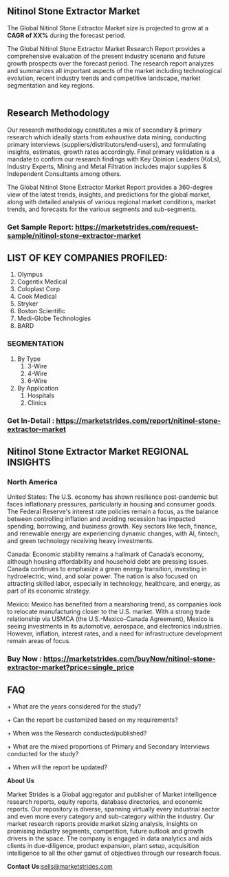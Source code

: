 <h2>Nitinol Stone Extractor Market</h2>
<p>The Global Nitinol Stone Extractor Market size is projected to grow at a <strong>CAGR of XX%</strong> during the forecast period.</p>
<p>The Global Nitinol Stone Extractor Market Research Report provides a comprehensive evaluation of the present industry scenario and future growth prospects over the forecast period. The research report analyzes and summarizes all important aspects of the market including technological evolution, recent industry trends and competitive landscape, market segmentation and key regions.</p>
<p><img alt="" /></p>
<h2>Research Methodology</h2>
<p>Our research methodology constitutes a mix of secondary &amp; primary research which ideally starts from exhaustive data mining, conducting primary interviews (suppliers/distributors/end-users), and formulating insights, estimates, growth rates accordingly. Final primary validation is a mandate to confirm our research findings with Key Opinion Leaders (KoLs), Industry Experts, Mining and Metal Filtration includes major supplies &amp; Independent Consultants among others.</p>
<p>The Global Nitinol Stone Extractor Market Report provides a 360-degree view of the latest trends, insights, and predictions for the global market, along with detailed analysis of various regional market conditions, market trends, and forecasts for the various segments and sub-segments.</p>
<h3><strong>Get Sample Report: <a href="https://marketstrides.com/request-sample/nitinol-stone-extractor-market">https://marketstrides.com/request-sample/nitinol-stone-extractor-market</a></strong></h3>
<h2>LIST OF KEY COMPANIES PROFILED:</h2>
<ol>
<li>Olympus</li>
<li>Cogentix Medical</li>
<li>Coloplast Corp</li>
<li>Cook Medical</li>
<li>Stryker</li>
<li>Boston Scientific</li>
<li>Medi-Globe Technologies</li>
<li>BARD</li>
</ol>
<h3>SEGMENTATION</h3>
<ol>
<li>By Type
<ol>
<li>3-Wire</li>
<li>4-Wire</li>
<li>6-Wire</li>
</ol>
</li>
<li>By Application
<ol>
<li>Hospitals</li>
<li>Clinics</li>
</ol>
</li>
</ol>
<h3><strong>Get In-Detail : <a href="https://marketstrides.com/report/nitinol-stone-extractor-market">https://marketstrides.com/report/nitinol-stone-extractor-market</a></strong></h3>
<h2>Nitinol Stone Extractor Market REGIONAL INSIGHTS</h2>
<h3>North America</h3>
<p>United States: The U.S. economy has shown resilience post-pandemic but faces inflationary pressures, particularly in housing and consumer goods. The Federal Reserve's interest rate policies remain a focus, as the balance between controlling inflation and avoiding recession has impacted spending, borrowing, and business growth. Key sectors like tech, finance, and renewable energy are experiencing dynamic changes, with AI, fintech, and green technology receiving heavy investments.</p>
<p>Canada: Economic stability remains a hallmark of Canada&rsquo;s economy, although housing affordability and household debt are pressing issues. Canada continues to emphasize a green energy transition, investing in hydroelectric, wind, and solar power. The nation is also focused on attracting skilled labor, especially in technology, healthcare, and energy, as part of its economic strategy.</p>
<p>Mexico: Mexico has benefited from a nearshoring trend, as companies look to relocate manufacturing closer to the U.S. market. With a strong trade relationship via USMCA (the U.S.-Mexico-Canada Agreement), Mexico is seeing investments in its automotive, aerospace, and electronics industries. However, inflation, interest rates, and a need for infrastructure development remain areas of focus.</p>
<h3><strong>Buy Now : <a href="https://marketstrides.com/buyNow/nitinol-stone-extractor-market?price=single_price">https://marketstrides.com/buyNow/nitinol-stone-extractor-market?price=single_price</a></strong></h3>
<h2>FAQ</h2>
<p>+ What are the years considered for the study?</p>
<p>+ Can the report be customized based on my requirements?</p>
<p>+ When was the Research conducted/published?</p>
<p>+ What are the mixed proportions of Primary and Secondary Interviews conducted for the study?</p>
<p>+ When will the report be updated?</p>
<p>𝐀𝐛𝐨𝐮𝐭 𝐔𝐬</p>
<p>Market Strides is a Global aggregator and publisher of Market intelligence research reports, equity reports, database directories, and economic reports. Our repository is diverse, spanning virtually every industrial sector and even more every category and sub-category within the industry. Our market research reports provide market sizing analysis, insights on promising industry segments, competition, future outlook and growth drivers in the space. The company is engaged in data analytics and aids clients in due-diligence, product expansion, plant setup, acquisition intelligence to all the other gamut of objectives through our research focus.</p>
<p>𝐂𝐨𝐧𝐭𝐚𝐜𝐭 𝐔𝐬:<a href="mailto:sells@marketstrides.com">sells@marketstrides.com</a></p>
